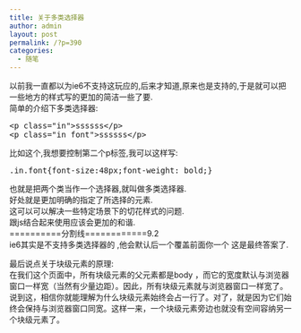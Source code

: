 ```yaml
---
title: 关于多类选择器
author: admin
layout: post
permalink: /?p=390
categories:
  - 随笔
---
```

以前我一直都以为ie6不支持这玩应的,后来才知道,原来也是支持的,于是就可以把一些地方的样式写的更加的简洁一些了要.  
简单的介绍下多类选择器:

<pre>&lt;p class="in"&gt;ssssss&lt;/p&gt;
&lt;p class="in font"&gt;ssssss&lt;/p&gt;
</pre>

比如这个,我想要控制第二个p标签,我可以这样写:

<pre>.in.font{font-size:48px;font-weight: bold;}
</pre>

也就是把两个类当作一个选择器,就叫做多类选择器.  
好处就是更加明确的指定了所选择的元素.  
这可以可以解决一些特定场景下的切花样式的问题.  
跟js结合起来使用应该会更加的和谐.  
==========分割线============9.2  
ie6其实是不支持多类选择器的 ,他会默认后一个覆盖前面你一个 这是最终答案了.

最后说点关于块级元素的原理:  
在我们这个页面中，所有块级元素的父元素都是body ，而它的宽度默认与浏览器窗口一样宽（当然有少量边距）。因此，所有块级元素就与浏览器窗口一样宽了。说到这，相信你就能理解为什么块级元素始终会占一行了。对了，就是因为它们始终会保持与浏览器窗口同宽。这样一来，一个块级元素旁边也就没有空间容纳另一个块级元素了。